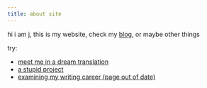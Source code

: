 ```yaml
---
title: about site
---
```


hi i am j, this is my website, check my [blog](/posts/1), or maybe other things

try:
- [meet me in a dream translation](/posts/meet-me-in-a-dream/00-intro)
- [a stupid project](/posts/project-finished-i-stitched-hisoka-onto-a-cap)
- [examining my writing career (page out of date)](/pubs)